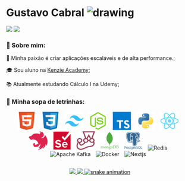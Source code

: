 # Gustavo Cabral <img src="https://camo.githubusercontent.com/fb070d9f71a64edbafed08519130d75e7e0a0a69665d50d94ad095157f702e59/68747470733a2f2f6d656469612e67697068792e636f6d2f6d656469612f6d47634e6a736657416a593541455a4e77362f67697068792e676966" alt="drawing" width="50"/>

<div>
<a href = "mailto:imgustacabral@gmail.com"><img src="https://img.shields.io/badge/Gmail-D14836?style=for-the-badge&logo=gmail&logoColor=white" target="_blank"></a>
<a href="https://www.linkedin.com/in/gustavo-sales-8467ab260" target="_blank"><img src="https://img.shields.io/badge/-LinkedIn-%230077B5?style=for-the-badge&logo=linkedin&logoColor=white" target="_blank"></a>   
</div>

### 📓 Sobre mim:
<div display="inline-block">
 <p align="left">🧟 Minha paixão é criar aplicações escaláveis e de alta performance.;</p>
 <p align="left">🎓 Sou aluno na <a href="https://kenzie.com.br/">Kenzie Academy</a>;</p>
 <p align="left">📚 Atualmente estudando Cálculo I na Udemy;</p>
</div>

### 🚀 Minha sopa de letrinhas: 
<div align="center"> <img src="https://raw.githubusercontent.com/devicons/devicon/master/icons/html5/html5-original.svg" alt="HTML5" width="50" height="50" style="margin-right: 10px"/>
<img src="https://raw.githubusercontent.com/devicons/devicon/master/icons/css3/css3-original.svg" alt="CSS3" width="50" height="50" style="margin-right: 10px"/>
 <img src="https://raw.githubusercontent.com/devicons/devicon/master/icons/tailwindcss/tailwindcss-plain.svg" alt="Tailwind CSS" width="50" height="50" style="margin-right: 10px"/>
<img src="https://raw.githubusercontent.com/devicons/devicon/master/icons/nodejs/nodejs-plain.svg" alt="Node.js" width="50" height="50" style="margin-right: 10px"/>
<img src="https://raw.githubusercontent.com/devicons/devicon/master/icons/typescript/typescript-original.svg" alt="TypeScript" width="50" height="50" style="margin-right: 10px"/>
<img src="https://raw.githubusercontent.com/devicons/devicon/master/icons/python/python-original.svg" alt="Python" width="50" height="50" style="margin-right: 10px"/>
<img src="https://raw.githubusercontent.com/devicons/devicon/master/icons/react/react-original.svg" alt="React" width="50" height="50" style="margin-right: 10px"/>
<img src="https://raw.githubusercontent.com/devicons/devicon/master/icons/nestjs/nestjs-plain.svg" alt="NestJS" width="50" height="50" style="margin-right: 10px"/>
<img src="https://raw.githubusercontent.com/devicons/devicon/master/icons/selenium/selenium-original.svg" alt="Selenium" width="50" height="50" style="margin-right: 10px"/>
<img src="https://raw.githubusercontent.com/devicons/devicon/master/icons/jest/jest-plain.svg" alt="Jest" width="50" height="50" style="margin-right: 10px"/>
 <img src="https://raw.githubusercontent.com/devicons/devicon/master/icons/mongodb/mongodb-plain-wordmark.svg" alt="MongoDB" width="50" height="50" style="margin-right: 10px"/>
 <img src="https://raw.githubusercontent.com/devicons/devicon/master/icons/postgresql/postgresql-plain-wordmark.svg" alt="PostgreSQL" width="50" height="50" style="margin-right: 10px"/>
 <img src="https://cdn.jsdelivr.net/gh/devicons/devicon/icons/redis/redis-original.svg" alt="Redis" width="50" height="50" style="margin-right: 10px"/>
 <img src="https://cdn.jsdelivr.net/gh/devicons/devicon/icons/apachekafka/apachekafka-original-wordmark.svg" alt="Apache Kafka" width="50" height="50" style="margin-right: 10px"/>
 <img src="https://cdn.jsdelivr.net/gh/devicons/devicon/icons/docker/docker-original-wordmark.svg" alt="Docker" width="50" height="50" style="margin-right: 10px"/>
<img src="https://cdn.jsdelivr.net/gh/devicons/devicon/icons/nextjs/nextjs-original-wordmark.svg" alt="Nextjs" width="50" height="50" style="margin-right: 10px" />

 </div>
 
 ##
<div align="center">
<a href="https://github.com/imgustacabral">
<img height="180em" src="https://github-readme-stats-brown-theta.vercel.app/api/top-langs/?username=imgustacabral&layout=compact&langs_count=7&theme=dracula"/>
<img height="180em" src="https://github-readme-stats-brown-theta.vercel.app/api?username=imgustacabral&show_icons=true&theme=dracula&include_all_commits=false&count_private=true"/>
<img src="https://github.com/imgustacabral/imgustacabral/blob/output/github-contribution-grid-snake.svg" alt="snake animation"/>
</div>
